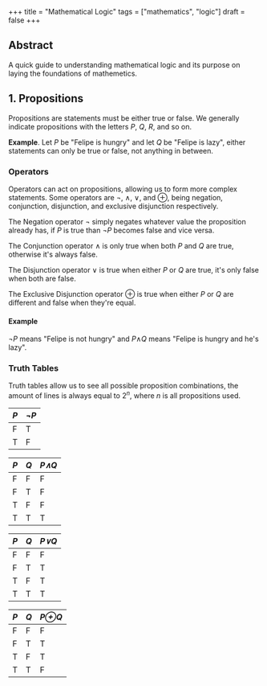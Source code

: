 +++
title = "Mathematical Logic"
tags = ["mathematics", "logic"]
draft = false
+++

## **Abstract**

A quick guide to understanding mathematical logic and its purpose on laying the foundations of mathemetics.

<h2 class="centered">1. Propositions</h2>

Propositions are statements must be either true or false. We generally indicate propositions with the letters *P*, *Q*, *R*, and so on.

**Example**. Let *P* be "Felipe is hungry" and let *Q* be "Felipe is lazy", either statements can only be true or false, not anything in between.

### Operators

Operators can act on propositions, allowing us to form more complex statements. Some operators are &not;, &and;, &or;, and &oplus;, being negation, conjunction, disjunction, and exclusive disjunction respectively.

The Negation operator &not; simply negates whatever value the proposition already has, if *P* is true than *&not;P* becomes false and vice versa.

The Conjunction operator &and; is only true when both *P* and *Q* are true, otherwise it's always false.

The Disjunction operator &or; is true when either *P* or *Q* are true, it's only false when both are false.

The Exclusive Disjunction operator &oplus; is true when either *P* or *Q* are different and false when they're equal.

#### Example

&not;*P* means "Felipe is not hungry" and *P*&and;*Q* means "Felipe is hungry and he's lazy".

### Truth Tables

Truth tables allow us to see all possible proposition combinations, the amount of lines is always equal to 2<sup>*n*</sup>, where *n* is all propositions used.

|*P*|*&not;P*|
|---|---|
| F | T |
| T | F |

|*P*|*Q*|*P&and;Q*|
|---|---|---|
| F | F | F |
| F | T | F |
| T | F | F |
| T | T | T |

|*P*|*Q*|*P&or;Q*|
|---|---|---|
| F | F | F |
| F | T | T |
| T | F | T |
| T | T | T |

|*P*|*Q*|*P&oplus;Q*|
|---|---|---|
| F | F | F |
| F | T | T |
| T | F | T |
| T | T | F |
